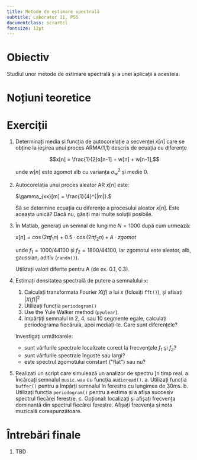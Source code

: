 ```yaml
---
title: Metode de estimare spectrală
subtitle: Laborator 11, PSS
documentclass: scrartcl
fontsize: 12pt
---
```


# Obiectiv

Studiul unor metode de estimare spectrală și a unei
aplicații a acesteia.

# Noțiuni teoretice


# Exerciții

1. Determinați media și funcția de autocorelație a secvenței $x[n]$ care se obține
la ieșirea unui proces ARMA(1,1) descris de ecuația cu diferențe
    
	$$x[n] = \frac{1}{2}x[n-1] + w[n] + w[n-1],$$
	
	unde $w[n]$ este zgomot alb cu varianța $\sigma_w^2$ și medie $0$.
	
2. Autocorelația unui proces aleator AR $x[n]$ este:

    $\gamma_{xx}[m] = \frac{1}{4}^{|m|}.$
	
	Să se determine ecuația cu diferențe a procesului aleator $x[n]$. Este aceasta unică? 
	Dacă nu, găsiți mai multe soluții posibile.

3. În Matlab, generați un semnal de lungime $N=1000$ după cum urmează:
	
	$x[n] = \cos(2 \pi f_1 n) + 0.5 \cdot \cos(2 \pi f_2 n) + A \cdot zgomot$
	
	unde $f_1 = 1000 / 44100$ și $f_2 = 1800 / 44100$, iar zgomotul este aleator, alb, gaussian, aditiv (`randn()`).
	
	Utilizați valori diferite pentru A (de ex. 0.1, 0.3).
	
4. Estimați densitatea spectrală de putere a semnalului `x`:
    1. Calculați transformata Fourier $X(f)$ a lui $x$ (folosiți `fft()`), și afisați $|X(f)|^2$
	2. Utilizați funcția `periodogram()`
	3. Use the Yule Walker method (`pyulear`).
	4. Impărțiți semnalul in 2, 4, sau 10 segmente egale, calculați periodograma fiecăruia, apoi mediați-le.
	   Care sunt diferențele?
	
	Investigați următoarele:
	  - sunt vârfurile spectrale localizate corect la frecvențele $f_1$ și $f_2$?
	  - sunt vârfurile spectrale înguste sau largi?
	  - este spectrul zgomotului constant ("flat") sau nu?
	  
	  
5. Realizați un script care simulează un analizor de spectru ]n timp real.
	a. Încărcați semnalul `music.wav` cu funcția `audioread()`.
	a. Utilizați funcția `buffer()` pentru a împărți semnalul în ferestre cu lungimea de 30ms.
	b. Utilizați funcția `periodogram()` pentru a estima și a afișa succesiv 
	spectrul fiecărei ferestre.
	c. Opțional: localizați și afișați frecvența dominantă din spectrul fiecărei ferestre.
	Afișați frecvența și nota muzicală corespunzătoare.

# Întrebări finale

1. TBD
